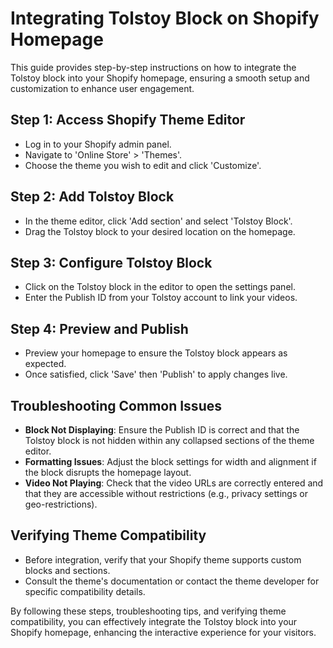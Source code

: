 # Integrating Tolstoy Block on Shopify Homepage

This guide provides step-by-step instructions on how to integrate the Tolstoy block into your Shopify homepage, ensuring a smooth setup and customization to enhance user engagement.

## Step 1: Access Shopify Theme Editor
- Log in to your Shopify admin panel.
- Navigate to 'Online Store' > 'Themes'.
- Choose the theme you wish to edit and click 'Customize'.

## Step 2: Add Tolstoy Block
- In the theme editor, click 'Add section' and select 'Tolstoy Block'.
- Drag the Tolstoy block to your desired location on the homepage.

## Step 3: Configure Tolstoy Block
- Click on the Tolstoy block in the editor to open the settings panel.
- Enter the Publish ID from your Tolstoy account to link your videos.

## Step 4: Preview and Publish
- Preview your homepage to ensure the Tolstoy block appears as expected.
- Once satisfied, click 'Save' then 'Publish' to apply changes live.

## Troubleshooting Common Issues
- **Block Not Displaying**: Ensure the Publish ID is correct and that the Tolstoy block is not hidden within any collapsed sections of the theme editor.
- **Formatting Issues**: Adjust the block settings for width and alignment if the block disrupts the homepage layout.
- **Video Not Playing**: Check that the video URLs are correctly entered and that they are accessible without restrictions (e.g., privacy settings or geo-restrictions).

## Verifying Theme Compatibility
- Before integration, verify that your Shopify theme supports custom blocks and sections.
- Consult the theme's documentation or contact the theme developer for specific compatibility details.

By following these steps, troubleshooting tips, and verifying theme compatibility, you can effectively integrate the Tolstoy block into your Shopify homepage, enhancing the interactive experience for your visitors.